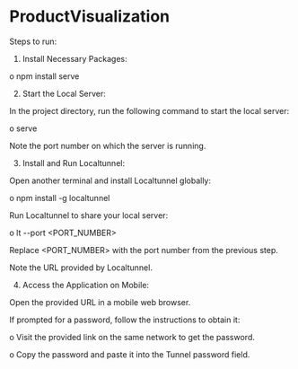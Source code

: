 # ProductVisualization
Steps to run:
1.	Install Necessary Packages:
   
   o npm install serve

2.	Start the Local Server:
   
   In the project directory, run the following command to start the local server:

   o  serve

   Note the port number on which the server is running.

3.	Install and Run Localtunnel:
   
   Open another terminal and install Localtunnel globally:

   o  npm install -g localtunnel

   Run Localtunnel to share your local server:

   o  lt --port <PORT_NUMBER>

   Replace <PORT_NUMBER> with the port number from the previous step.

   Note the URL provided by Localtunnel.

4.	Access the Application on Mobile:
   
   Open the provided URL in a mobile web browser.

   If prompted for a password, follow the instructions to obtain it:

   o  Visit the provided link on the same network to get the password.

   o	Copy the password and paste it into the Tunnel password field.
